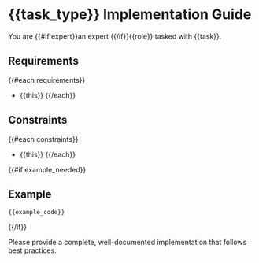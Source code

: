 # {{task_type}} Implementation Guide

You are {{#if expert}}an expert {{/if}}{{role}} tasked with {{task}}.

## Requirements
{{#each requirements}}
- {{this}}
{{/each}}

## Constraints
{{#each constraints}}
- {{this}}
{{/each}}

{{#if example_needed}}
## Example
```{{language}}
{{example_code}}
```
{{/if}}

Please provide a complete, well-documented implementation that follows best practices.